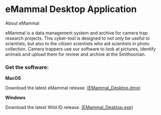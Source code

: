 # eMammal Desktop Application

About eMammal

eMammal is a data management system and archive for camera trap research projects.  This cyber-tool is designed to not only be useful to scientists, but also to the citizen scientists who aid scientists in photo collection.  Camera trappers use our software to look at pictures, identify animals and upload them for review and archive at the Smithsonian. 

<h3>Get the software:</h3>

<strong>MacOS</strong>

Download the latest eMammal release. <a href="https://github.com/Smithsonian/eMammalDesktopAppDownload/releases/latest">(EMammal_Desktop.dmg)</a>


<strong>Windows</strong>

Download the latest Wild.ID release. <a href="https://github.com/Smithsonian/eMammalDesktopAppDownload/releases/latest">(EMammal_Desktop.exe)</a>
